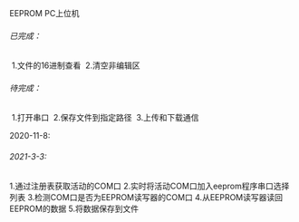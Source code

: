 EEPROM PC上位机

###### 已完成：

​	1.文件的16进制查看
​	2.清空非编辑区

###### 待完成：

​	1.打开串口
​	2.保存文件到指定路径
​	3.上传和下载通信

2020-11-8:

###### 2021-3-3:

1.通过注册表获取活动的COM口
2.实时将活动COM口加入eeprom程序串口选择列表
3.检测COM口是否为EEPROM读写器的COM口
4.从EEPROM读写器读回EEPROM的数据
5.将数据保存到文件
